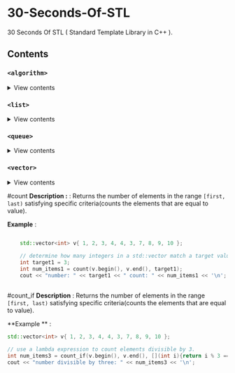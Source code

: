 # 30-Seconds-Of-STL
30 Seconds Of STL ( Standard Template Library in C++ ).

## Contents

### ``<algorithm>``

<details>  
<summary>View contents</summary>

* [`allof`](#allof)
* [`anyof`](#anyof)
* [`noneof`](#noneof)
* [`for_each`](#for_each)
* [`for_each_n`](#for_each_n)
* [`count`](#count)
* [`count_if`](#count_if)
* [`mismatch`](#mismatch)
* [`equal`](#equal)
* [`find`](#find)
* [`find_if`](#find_if)
* [`find_if_not`](#find_if_not)
* [`find_end`](#find_end)
* [`find_first_of`](#find_first_of)
* [`adjacent_find`](#adjacent_find)
* [`search`](#search)
* [`search_n`](#search_n)
* [`copy`](#copy)
* [`copy_if`](#copy_if)
* [`copy_n`](#copy_n)
* [`copy_backward`](#unary)
* [`move`](#unary)
* [`move_backward`](#unary)
* [`fill`](#unary)
* [`fill_n`](#unary)
* [`transform`](#unary)
* [`generate`](#unary)
* [`generate_n`](#unary)
* [`remove`](#unary)
* [`remove_if`](#unary)
* [`remove_copy`](#unary)
* [`remove_copy_if`](#unary)
* [`replace`](#unary)
* [`replace_if`](#unary)
* [`replace_copy`](#unary)
* [`replace_copy_if`](#unary)
* [`swap`](#unary)
* [`swap_ranges`](#unary)
* [`iter_swap`](#unary)
* [`reverse`](#unary)
* [`reverse_copy`](#unary)
* [`rotate`](#unary)
* [`rotate_copy`](#unary)
* [`random_shuffle`](#unary)
* [`shuffle`](#unary)
* [`unique`](#unary)
* [`unique_copy`](#unary)
* [`is_partitioned`](#unary)
* [`partition`](#unary)
* [`partition_copy`](#unary)
* [`stable_partition`](#unary)
* [`partition_point`](#unary)
* [`is_sorted`](#unary)
* [`is_sorted_until`](#unary)
* [`sort`](#unary)
* [`partial_sort`](#unary)
* [`partial_sort_copy`](#unary)
* [`stable_sort`](#unary)
* [`nth_element`](#unary)
* [`lower_bound`](#unary)
* [`upper_bound`](#unary)
* [`binary_search`](#unary)
* [`equal_range`](#unary)
* [`merge`](#unary)
* [`inplace_merge`](#unary)
* [`includes`](#unary)
* [`set_difference`](#unary)
* [`set_intersection`](#unary)
* [`set_symmetric_difference`](#unary)
* [`set_union`](#unary)
* [`is_heap`](#unary)
* [`is_heap_until`](#unary)
* [`make_heap`](#unary)
* [`push_heap`](#unary)
* [`pop_heap`](#unary)
* [`sort_heap`](#unary)
* [`clamp`](#unary)
* [`max`](#unary)
* [`max_element`](#unary)
* [`min`](#unary)
* [`min_element`](#unary)
* [`minimax`](#unary)
* [`minimax_element`](#unary)
* [`lexicographical_compare`](#unary)
* [`is_permutation`](#unary)
* [`next_permutation`](#unary)
* [`prev_permutation`](#unary)
</details>

### ``<list>``
  
<details>
<summary>View contents</summary>

* [`ary`](#ary)
* [`call`](#call)
* [`collectInto`](#collectinto)
* [`flip`](#flip)
* [`over`](#over)
* [`overArgs`](#overargs)
* [`pipeAsyncFunctions`](#pipeasyncfunctions)
* [`pipeFunctions`](#pipefunctions)
* [`promisify`](#promisify)
* [`rearg`](#rearg)
* [`spreadOver`](#spreadover)
* [`unary`](#unary)
</details>

### ``<queue>``
  
<details>
<summary>View contents</summary>

* [`ary`](#ary)
* [`call`](#call)
* [`collectInto`](#collectinto)
* [`flip`](#flip)
* [`over`](#over)
* [`overArgs`](#overargs)
* [`pipeAsyncFunctions`](#pipeasyncfunctions)
* [`pipeFunctions`](#pipefunctions)
* [`promisify`](#promisify)
* [`rearg`](#rearg)
* [`spreadOver`](#spreadover)
* [`unary`](#unary)
</details>

### ``<vector>``
  
<details>
<summary>View contents</summary>

* [`ary`](#ary)
* [`call`](#call)
* [`collectInto`](#collectinto)
* [`flip`](#flip)
* [`over`](#over)
* [`overArgs`](#overargs)
* [`pipeAsyncFunctions`](#pipeasyncfunctions)
* [`pipeFunctions`](#pipefunctions)
* [`promisify`](#promisify)
* [`rearg`](#rearg)
* [`spreadOver`](#spreadover)
* [`unary`](#unary)
</details>

#count
**Description :** : Returns the number of elements in the range `[first, last)` satisfying specific criteria(counts the elements that are equal to value).

**Example** : 
```cpp

    std::vector<int> v{ 1, 2, 3, 4, 4, 3, 7, 8, 9, 10 };
 
    // determine how many integers in a std::vector match a target value.
    int target1 = 3;
    int num_items1 = count(v.begin(), v.end(), target1);
    cout << "number: " << target1 << " count: " << num_items1 << '\n';
 
```

#count_if
**Description** : Returns the number of elements in the range `[first, last)` satisfying specific criteria(counts the elements that are equal to value).

**Example ** :
```cpp
std::vector<int> v{ 1, 2, 3, 4, 4, 3, 7, 8, 9, 10 };
 
// use a lambda expression to count elements divisible by 3.
int num_items3 = count_if(v.begin(), v.end(), [](int i){return i % 3 == 0;});
cout << "number divisible by three: " << num_items3 << '\n';
```